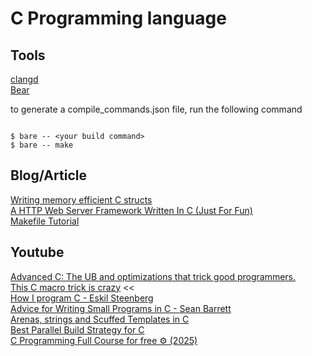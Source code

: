 # C Programming language

## Tools

[clangd](https://clangd.llvm.org/)  
[Bear](https://github.com/rizsotto/Bear)

to generate a compile_commands.json file, run the following command

```console

$ bare -- <your build command>
$ bare -- make

```

## Blog/Article

[Writing memory efficient C structs](https://tomscheers.github.io/2025/07/29/writing-memory-efficient-structs-post.html)  
[A HTTP Web Server Framework Written In C (Just For Fun)](https://github.com/infraredCoding/cerveur)  
[Makefile Tutorial](https://makefiletutorial.com/)

## Youtube

[Advanced C: The UB and optimizations that trick good programmers.](https://www.youtube.com/watch?v=w3_e9vZj7D8)  
[This C macro trick is crazy](https://www.youtube.com/watch?v=VdmeoMZjIgs) <<  
[How I program C - Eskil Steenberg](https://www.youtube.com/watch?v=443UNeGrFoM)  
[Advice for Writing Small Programs in C - Sean Barrett](https://www.youtube.com/watch?v=eAhWIO1Ra6M)  
[Arenas, strings and Scuffed Templates in C](https://www.youtube.com/watch?v=3IAlJSIjvH0)  
[Best Parallel Build Strategy for C](https://www.youtube.com/watch?v=nRwGKqU5na0)  
[C Programming Full Course for free ⚙️ (2025)](https://www.youtube.com/watch?v=xND0t1pr3KY)

